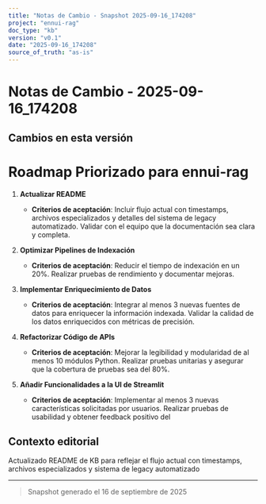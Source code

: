 ```yaml
---
title: "Notas de Cambio - Snapshot 2025-09-16_174208"
project: "ennui-rag"
doc_type: "kb"
version: "v0.1"
date: "2025-09-16_174208"
source_of_truth: "as-is"
---
```


# Notas de Cambio - 2025-09-16_174208

## Cambios en esta versión

# Roadmap Priorizado para ennui-rag

1. **Actualizar README**
   - **Criterios de aceptación**: Incluir flujo actual con timestamps, archivos especializados y detalles del sistema de legacy automatizado. Validar con el equipo que la documentación sea clara y completa.

2. **Optimizar Pipelines de Indexación**
   - **Criterios de aceptación**: Reducir el tiempo de indexación en un 20%. Realizar pruebas de rendimiento y documentar mejoras.

3. **Implementar Enriquecimiento de Datos**
   - **Criterios de aceptación**: Integrar al menos 3 nuevas fuentes de datos para enriquecer la información indexada. Validar la calidad de los datos enriquecidos con métricas de precisión.

4. **Refactorizar Código de APIs**
   - **Criterios de aceptación**: Mejorar la legibilidad y modularidad de al menos 10 módulos Python. Realizar pruebas unitarias y asegurar que la cobertura de pruebas sea del 80%.

5. **Añadir Funcionalidades a la UI de Streamlit**
   - **Criterios de aceptación**: Implementar al menos 3 nuevas características solicitadas por usuarios. Realizar pruebas de usabilidad y obtener feedback positivo del

## Contexto editorial

Actualizado README de KB para reflejar el flujo actual con timestamps, archivos especializados y sistema de legacy automatizado

---
> Snapshot generado el 16 de septiembre de 2025